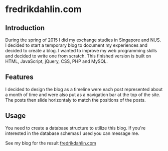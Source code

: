 # fredrikdahlin.com

## Introduction
During the spring of 2015 I did my exchange studies in Singapore and NUS. I decided to start a temporary blog to document my experiences and decided to create a blog. I wanted to improve my web programming skills and decided to write one from scratch. This finished version is built on HTML, JavaScript, jQuery, CSS, PHP and MySQL. 

## Features
I decided to design the blog as a timeline were each post represented about a month of time and were also put as a navigation bar at the top of the site. The posts then slide horizontaly to match the positions of the posts. 

## Usage
You need to create a database structure to utilize this blog. If you're interested in the database schemas I used you can message me.

See my blog for the result [fredrikdahlin.com](http://www.fredrikdahlin.com)
